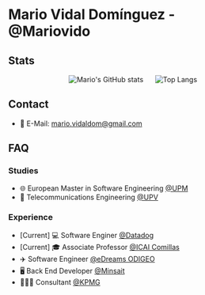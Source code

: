 # Mario Vidal Domínguez - @Mariovido

## Stats

<p align="center">
  <img src="https://github-readme-stats.vercel.app/api?username=mariovido&show_icons=true&theme=dracula&hide=contribs,issues&show=reviews,prs_merged&rank_icon=github" alt="Mario's GitHub stats" style="margin-right: 20px;" />
  <img src="https://github-readme-stats.vercel.app/api/top-langs/?username=mariovido&layout=compact&langs_count=8&theme=dracula" alt="Top Langs" />
</p>

## Contact

- 📧 E-Mail: [mario.vidaldom@gmail.com](mailto:mario.vidaldom@gmail.com)

## FAQ

### Studies

- 🌐 European Master in Software Engineering [@UPM](https://www.upm.es/)
- 📡 Telecommunications Engineering [@UPV](https://www.upv.es/)

### Experience

- [Current] 💻 Software Enginer [@Datadog](https://www.datadoghq.com/)
- [Current] 🎓 Associate Professor [@ICAI Comillas](https://www.comillas.edu/icai/)
- ✈️ Software Engineer [@eDreams ODIGEO](https://www.edreams.com/)
- 🖥 Back End Developer [@Minsait](https://www.minsait.com/)
- 👨🏻‍💼 Consultant [@KPMG](https://kpmg.com/)